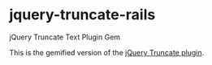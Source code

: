 jquery-truncate-rails
=====================

jQuery Truncate Text Plugin Gem

This is the gemified version of the [jQuery Truncate plugin](https://github.com/tbasse/jquery-truncate).
